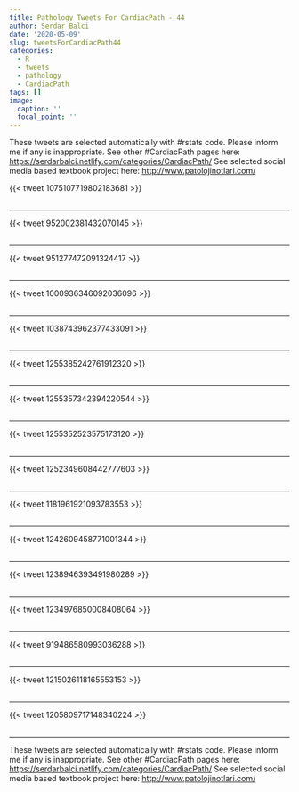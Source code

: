 ```yaml
---
title: Pathology Tweets For CardiacPath - 44
author: Serdar Balci
date: '2020-05-09'
slug: tweetsForCardiacPath44
categories:
  - R
  - tweets
  - pathology
  - CardiacPath
tags: []
image:
  caption: ''
  focal_point: ''
---
```



These tweets are selected automatically with #rstats code. Please inform me if any is inappropriate.
See other #CardiacPath pages here: https://serdarbalci.netlify.com/categories/CardiacPath/ 
See selected social media based textbook project here: http://www.patolojinotlari.com/

{{< tweet 1075107719802183681 >}}
<br>
<br>
<hr>
{{< tweet 952002381432070145 >}}
<br>
<br>
<hr>
{{< tweet 951277472091324417 >}}
<br>
<br>
<hr>
{{< tweet 1000936346092036096 >}}
<br>
<br>
<hr>
{{< tweet 1038743962377433091 >}}
<br>
<br>
<hr>
{{< tweet 1255385242761912320 >}}
<br>
<br>
<hr>
{{< tweet 1255357342394220544 >}}
<br>
<br>
<hr>
{{< tweet 1255352523575173120 >}}
<br>
<br>
<hr>
{{< tweet 1252349608442777603 >}}
<br>
<br>
<hr>
{{< tweet 1181961921093783553 >}}
<br>
<br>
<hr>
{{< tweet 1242609458771001344 >}}
<br>
<br>
<hr>
{{< tweet 1238946393491980289 >}}
<br>
<br>
<hr>
{{< tweet 1234976850008408064 >}}
<br>
<br>
<hr>
{{< tweet 919486580993036288 >}}
<br>
<br>
<hr>
{{< tweet 1215026118165553153 >}}
<br>
<br>
<hr>
{{< tweet 1205809717148340224 >}}
<br>
<br>
<hr>


These tweets are selected automatically with #rstats code. Please inform me if any is inappropriate.
See other #CardiacPath pages here: https://serdarbalci.netlify.com/categories/CardiacPath/ 
See selected social media based textbook project here: http://www.patolojinotlari.com/
